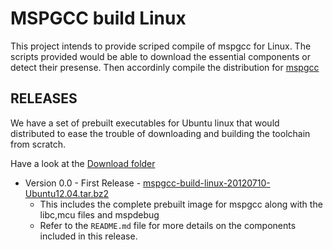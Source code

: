MSPGCC build Linux
==================
This project intends to provide scriped compile of mspgcc for Linux.
The scripts provided would be able to download the essential components or detect their presense.
Then accordinly compile the distribution for [mspgcc](http://sourceforge.net/projects/mspgcc/)


RELEASES
---------
We have a set of prebuilt executables for Ubuntu linux that would distributed to ease the trouble 
of downloading and building the toolchain from scratch.

Have a look at the [Download folder](https://github.com/AdharLabs/mspgcc-build-linux/downloads)

 *    Version 0.0 - First Release - [mspgcc-build-linux-20120710-Ubuntu12.04.tar.bz2](https://github.com/downloads/AdharLabs/mspgcc-build-linux/mspgcc-build-linux-20120710-Ubuntu12.04.tar.bz2)
      *    This includes the complete prebuilt image for mspgcc along with the libc,mcu files and mspdebug
      *    Refer to the `README.md` file for more details on the components included in this release.



